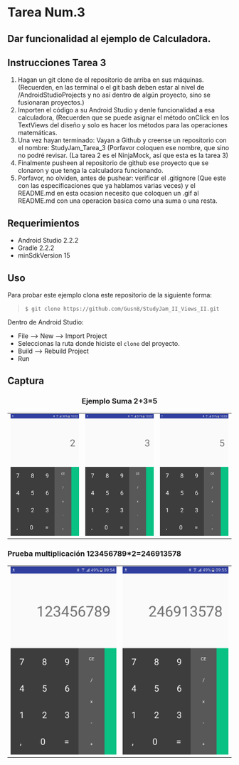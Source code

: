 Tarea Num.3
========================
Dar funcionalidad al ejemplo de Calculadora.
------------

Instrucciones Tarea 3
------------

1. Hagan un git clone de el repositorio de arriba en sus máquinas. (Recuerden, en las terminal o el git bash deben estar al nivel de /AndroidStudioProjects y no así dentro de algún proyecto, sino se fusionaran proyectos.)
2. Importen el código a su Android Studio y denle funcionalidad a esa calculadora, (Recuerden que se puede asignar el método onClick en los TextViews del diseño y solo es hacer los métodos para las operaciones matemáticas.
3. Una vez hayan terminado: Vayan a Github y creense un repositorio con el nombre: StudyJam_Tarea_3 (Porfavor coloquen ese nombre, que sino no podré revisar. (La tarea 2 es el NinjaMock, así que esta es la tarea 3)
4. Finalmente pusheen al repositorio de github ese proyecto que se clonaron y que tenga la calculadora funcionando.
5. Porfavor, no olviden, antes de pushear: verificar el .gitignore (Que este con las especificaciones que ya hablamos varias veces) y el README.md en esta ocasion necesito que coloquen un .gif al README.md con una operacion basica como una suma o una resta.


Requerimientos
------------

  * Android Studio 2.2.2
  * Gradle 2.2.2
  * minSdkVersion 15


Uso
---------
Para probar este ejemplo clona este repositorio de la siguiente forma:
>
>     $ git clone https://github.com/Gusn8/StudyJam_II_Views_II.git

Dentro de Android Studio:

* File --> New --> Import Project 
* Seleccionas la ruta donde hiciste el `clone` del proyecto.
* Build --> Rebuild Project
* Run 

Captura
---------
<div align="center">
    <center>
    <h3>Ejemplo Suma 2+3=5 </h3>
    <table>
    <tr>
        <td><img src="/img/calSuma01.png" width="300"></td>
        <td><img src="/img/calSuma02.png" width="300"></td>
        <td><img src="/img/calSumaIgual.png" width="300"></td>
    <tr>
    </table>
    </center>
</div>

<h3> Prueba multiplicación 123456789*2=246913578</h3>
<div align="center">
    <table>
    <tr>
        <td><img src="/img/calNumeros.png" width="300"></td>
        <td><img src="/img/calEjemMultiIgual.png" width="300"></td>
    <tr>
    </table>
</div>
